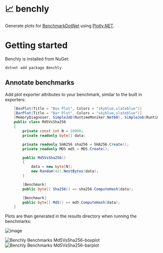 # 📈 benchly 

Generate plots for [BenchmarkDotNet](https://github.com/dotnet/BenchmarkDotNet) using [Plotly.NET](https://github.com/plotly/Plotly.NET/).

# Getting started
    
Benchly is installed from NuGet:

`dotnet add package Benchly`

## Annotate benchmarks

Add plot exporter attributes to your benchmark, similar to the built in exporters:

```cs
    [BoxPlot(Title = "Box Plot", Colors = "skyblue,slateblue")]
    [BarPlot(Title = "Bar Plot", Colors = "skyblue,slateblue")]
    [MemoryDiagnoser, SimpleJob(RuntimeMoniker.Net60), SimpleJob(RuntimeMoniker.Net48)]
    public class Md5VsSha256
    {
        private const int N = 10000;
        private readonly byte[] data;

        private readonly SHA256 sha256 = SHA256.Create();
        private readonly MD5 md5 = MD5.Create();

        public Md5VsSha256()
        {
            data = new byte[N];
            new Random(42).NextBytes(data);
        }

        [Benchmark]
        public byte[] Sha256() => sha256.ComputeHash(data);

        [Benchmark]
        public byte[] Md5() => md5.ComputeHash(data);
    }
```

Plots are then generated in the results directory when running the benchmarks:

![image](https://github.com/bitfaster/benchly/assets/12851828/7628b105-f367-4be2-8032-ee4f318b4e85)

![Benchly Benchmarks Md5VsSha256-boxplot](https://github.com/bitfaster/benchly/assets/12851828/f906002c-57cb-4d82-9fca-266160efa5e9)
![Benchly Benchmarks Md5VsSha256-barplot](https://github.com/bitfaster/benchly/assets/12851828/c9b2abe3-c9a3-4bfa-8678-7fe11dca468a)
